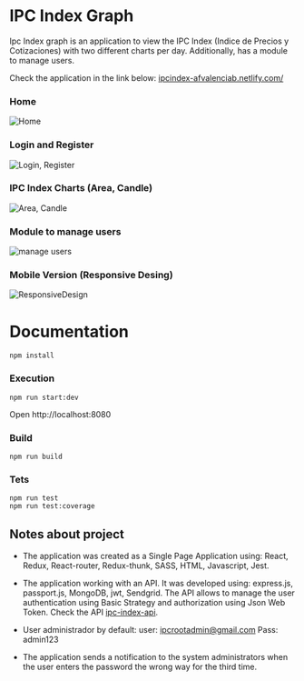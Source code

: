 # IPC Index Graph
Ipc Index graph is an application to view the IPC Index (Indice de Precios y Cotizaciones) with two different charts per day. Additionally, has a module to manage users.

Check the application in the link below:
[ipcindex-afvalenciab.netlify.com/](https://ipcindex-afvalenciab.netlify.com/)

### Home
![Home](https://ipc-index.s3-us-west-1.amazonaws.com/init.png)

### Login and Register
![Login, Register ](https://ipc-index.s3-us-west-1.amazonaws.com/LoginRegister.png)

### IPC Index Charts (Area, Candle)
![Area, Candle](https://ipc-index.s3-us-west-1.amazonaws.com/AreaCandle.png)

### Module to manage users
![manage users](https://ipc-index.s3-us-west-1.amazonaws.com/manageUsers.png)

### Mobile Version (Responsive Desing)
![ResponsiveDesign](https://ipc-index.s3-us-west-1.amazonaws.com/mobileversion.png)

# Documentation

```
npm install
```

### Execution

```
npm run start:dev
```

Open http://localhost:8080

### Build

```
npm run build
```

### Tets

```
npm run test
npm run test:coverage
```

## Notes about project

* The application was created as a Single Page Application using: React, Redux, React-router, Redux-thunk, SASS, HTML, Javascript, Jest.

* The application working with an API. It was developed using: express.js, passport.js, MongoDB, jwt, Sendgrid. The API allows to manage the user authentication using Basic Strategy and authorization using Json Web Token. Check the API [ipc-index-api](https://github.com/afvalenciab/ipc-index-api).

* User administrador by default: 
  user: ipcrootadmin@gmail.com 
  Pass: admin123

* The application sends a notification to the system administrators when the user enters the password the wrong way for the third time.